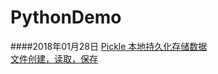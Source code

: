 # PythonDemo
 ####2018年01月28日
 [Pickle 本地持久化存储数据](https://github.com/lvfaqiang/PythonDemo/blob/master/Pickle_Main.py)<br/>
[文件创建，读取，保存](https://github.com/lvfaqiang/PythonDemo/blob/master/File_Main.py)